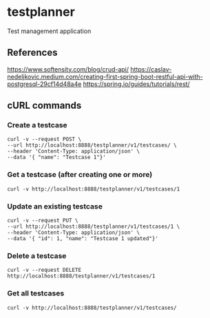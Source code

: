 # testplanner
Test management application

## References

https://www.softensity.com/blog/crud-api/
https://caslav-nedeljkovic.medium.com/creating-first-spring-boot-restful-api-with-postgresql-29cf14d48a4e
https://spring.io/guides/tutorials/rest/

## cURL commands

### Create a testcase

    curl -v --request POST \
    --url http://localhost:8888/testplanner/v1/testcases/ \
    --header 'Content-Type: application/json' \
    --data '{ "name": "Testcase 1"}'

### Get a testcase (after creating one or more)

    curl -v http://localhost:8888/testplanner/v1/testcases/1

### Update an existing testcase

    curl -v --request PUT \
    --url http://localhost:8888/testplanner/v1/testcases/1 \
    --header 'Content-Type: application/json' \
    --data '{ "id": 1, "name": "Testcase 1 updated"}'

### Delete a testcase
    curl -v --request DELETE http://localhost:8888/testplanner/v1/testcases/1

### Get all testcases

    curl -v http://localhost:8888/testplanner/v1/testcases/